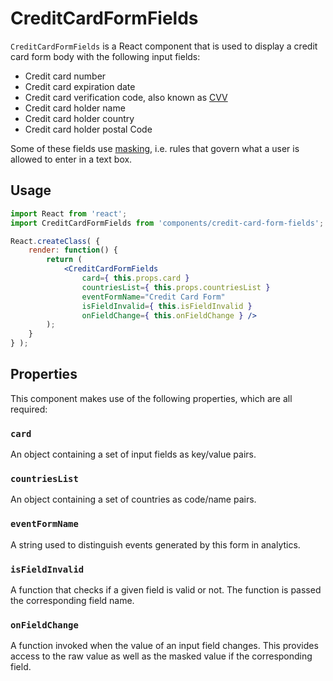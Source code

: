 CreditCardFormFields
==============


`CreditCardFormFields` is a React component that is used to display a credit card form body with the following input fields:

* Credit card number
* Credit card expiration date
* Credit card verification code, also known as [CVV](https://en.wikipedia.org/wiki/Card_security_code)
* Credit card holder name
* Credit card holder country
* Credit card holder postal Code

Some of these fields use [masking](https://en.wikipedia.org/wiki/Input_mask), i.e. rules that govern what a user is allowed to enter in a text box.

## Usage

```jsx
import React from 'react';
import CreditCardFormFields from 'components/credit-card-form-fields';

React.createClass( {
	render: function() {
		return (
			<CreditCardFormFields
				card={ this.props.card }
				countriesList={ this.props.countriesList }
				eventFormName="Credit Card Form"
				isFieldInvalid={ this.isFieldInvalid }
				onFieldChange={ this.onFieldChange } />
		);
	}
} );
```

## Properties

This component makes use of the following properties, which are all required:

### `card`

An object containing a set of input fields as key/value pairs.

### `countriesList`

An object containing a set of countries as code/name pairs.

### `eventFormName`

A string used to distinguish events generated by this form in analytics.

### `isFieldInvalid`

A function that checks if a given field is valid or not. The function is passed the corresponding field name.

### `onFieldChange`

A function invoked when the value of an input field changes. This provides access to the raw value as well as the masked value if the corresponding field.
